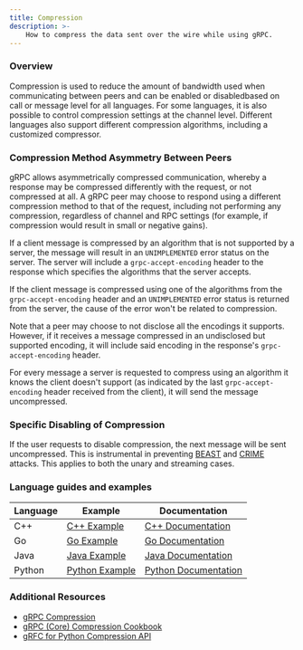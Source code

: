 ```yaml
---
title: Compression
description: >-
    How to compress the data sent over the wire while using gRPC.
---
```


### Overview

Compression is used to reduce the amount of bandwidth used when communicating between peers and can be enabled or disabledbased on call or message level for all languages. For some languages, it is also possible to control compression settings at the channel level. Different languages also support different compression algorithms, including a customized compressor.

### Compression Method Asymmetry Between Peers

gRPC allows asymmetrically compressed communication, whereby a response may be compressed differently with the request, or not compressed at all. A gRPC peer may choose to respond using a different compression method to that of the request, including not performing any compression, regardless of channel and RPC settings (for example, if compression would result in small or negative gains).

If a client message is compressed by an algorithm that is not supported by a server, the message will result in an `UNIMPLEMENTED` error status on the server. The server will include a `grpc-accept-encoding` header to the response which specifies the algorithms that the server accepts.

If the client message is compressed using one of the algorithms from the `grpc-accept-encoding` header and an `UNIMPLEMENTED` error status is returned from the server, the cause of the error won't be related to compression. 

Note that a peer may choose to not disclose all the encodings it supports. However, if it receives a message compressed in an undisclosed but supported encoding, it will include said encoding in the response's `grpc-accept-encoding` header.

For every message a server is requested to compress using an algorithm it knows the client doesn't support (as indicated by the last `grpc-accept-encoding` header received from the client), it will send the message uncompressed.

### Specific Disabling of Compression

If the user requests to disable compression, the next message will be sent uncompressed. This is instrumental in preventing [BEAST] and [CRIME] attacks. This applies to both the unary and streaming cases.

### Language guides and examples


| Language | Example          | Documentation          |
|----------|------------------|------------------------|
| C++      | [C++ Example]    | [C++ Documentation]    |
| Go       | [Go Example]     | [Go Documentation]     |
| Java     | [Java Example]   | [Java Documentation]   |
| Python   | [Python Example] | [Python Documentation] |


### Additional Resources

* [gRPC Compression]
* [gRPC (Core) Compression Cookbook]
* [gRFC for Python Compression API]

[C++ Example]: https://github.com/grpc/grpc/tree/master/examples/cpp/compression
[C++ Documentation]: https://github.com/grpc/grpc/tree/master/examples/cpp/compression
[Go Example]: https://github.com/grpc/grpc-go/tree/master/examples/features/compression
[Go Documentation]: https://github.com/grpc/grpc-go/blob/master/Documentation/compression.md
[Java Example]: https://github.com/grpc/grpc-java/tree/master/examples/src/main/java/io/grpc/examples/experimental
[Python Example]: https://github.com/grpc/grpc/tree/master/examples/python/compression
[Python Documentation]: https://github.com/grpc/grpc/tree/master/examples/python/compression
[gRPC Compression]: https://github.com/grpc/grpc/blob/master/doc/compression.md
[gRPC (Core) Compression Cookbook]: https://github.com/grpc/grpc/blob/master/doc/compression_cookbook.md#per-call-settings
[gRFC for Python Compression API]: https://github.com/grpc/proposal/blob/master/L46-python-compression-api.md
[BEAST]: https://en.wikipedia.org/wiki/Transport_Layer_Security#BEAST_attack
[CRIME]: https://en.wikipedia.org/wiki/CRIME
[Java Documentation]: https://grpc.github.io/grpc-java/javadoc/io/grpc/CallOptions.html#withCompression-java.lang.String-
